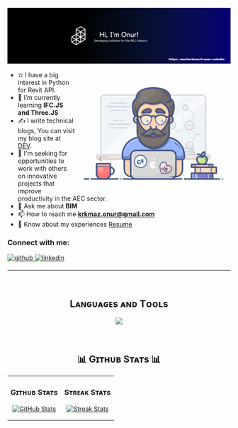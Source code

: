 
![Image Alt text](OnurKorkmaz.png)


<!--Start Intro-->

<p>
 <img align="right" width="350" src="programmer.gif" alt="Coding gif" />
  

- ✫ I have a big interest in Python for Revit API.
- 🌱 I’m currently learning **IFC.JS and Three.JS**
- ✍ I write technical blogs, You can visit my blog site at [DEV]((https://www.korkmazonur.com/)).
- 🔗 I'm seeking for opportunities to work with others on innovative projects that improve productivity in the AEC sector.
- 💬 Ask me about **BIM**
- 📫 How to reach me **krkmaz.onur@gmail.com**
- 📄 Know about my experiences [Resume](https://www.korkmazonur.com/about-1)



<h3 align="left">Connect with me:</h3>
<a href="https://github.com/OnurKorkmaz1" target="_blank">
<img src=https://img.shields.io/badge/github-%2324292e.svg?&style=for-the-badge&logo=github&logoColor=white alt=github style="margin-bottom: 5px;" />
</a>
<a href="https://www.linkedin.com/in/korkmazonur1/" target="_blank">
<img src=https://img.shields.io/badge/linkedin-%231E77B5.svg?&style=for-the-badge&logo=linkedin&logoColor=white alt=linkedin style="margin-bottom: 5px;" />
</a>
</div>  

---
<br />

<!--Languages and Tools Section-->       
<h2 align="center">Lᴀɴɢᴜᴀɢᴇs ᴀɴᴅ Tᴏᴏʟs</h2> 
<p align="center">
<img width="500px"  src="https://skillicons.dev/icons?i=py,pytorch,tensorflow,html,css,visualstudio,sqlite,mysql,js,vscode,cs,threejs,react,sklearn,linux&perline=10"  />
</p>
<br />


<!--Github stats Table--> 
<h2 align="center">📊 Gɪᴛʜᴜʙ Sᴛᴀᴛs 📊</h2>

<table width="100%">
  <tr>
    <td width="50%">
      <h3 align="center"><strong>Gɪᴛʜᴜʙ Sᴛᴀᴛs</strong></h3>
      <p align="center">
        <a href="https://github.com/OnurKorkmaz1">
          <img align="center" src="https://github-readme-stats.vercel.app/api?username=OnurKorkmaz1&count_private=true&show_icons=true&theme=nightowl" alt="GitHub Stats" />
        </a>
      </p>
    </td>
    <td width="50%">
      <h3 align="center"><strong>Sᴛʀᴇᴀᴋ Sᴛᴀᴛs</strong></h3>
      <p align="center">
        <a href="https://github.com/OnurKorkmaz1">
          <img align="center" src="https://streak-stats.demolab.com?user=OnurKorkmaz1&theme=nightowl" alt="Streak Stats" />
        </a>
      </p>
    </td>
  </tr>

</table>
<br />




